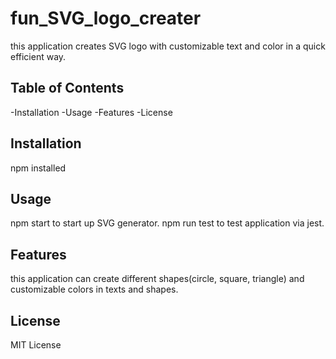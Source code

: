 # fun_SVG_logo_creater
this application creates SVG logo with customizable text and color in a quick efficient way.

## Table of Contents
-Installation
-Usage
-Features
-License

## Installation
npm installed

## Usage
npm start to start up SVG generator.
npm run test to test application via jest.

## Features
this application can create different shapes(circle, square, triangle) and customizable colors in texts and shapes.

## License
MIT License
